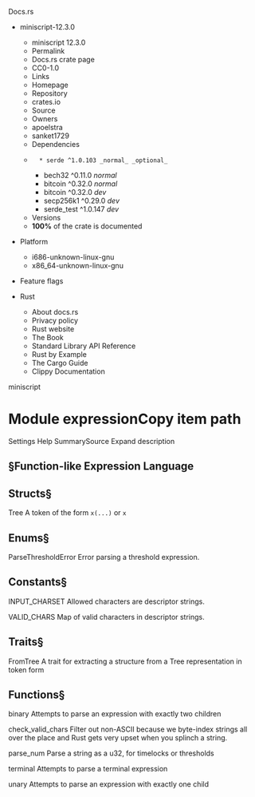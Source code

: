 Docs.rs
  * miniscript-12.3.0
    * miniscript 12.3.0 
    * Permalink 
    * Docs.rs crate page 
    * CC0-1.0
    * Links
    * Homepage 
    * Repository 
    * crates.io 
    * Source 
    * Owners
    * apoelstra 
    * sanket1729 
    * Dependencies
    *       * serde ^1.0.103 _normal_ _optional_
      * bech32 ^0.11.0 _normal_
      * bitcoin ^0.32.0 _normal_
      * bitcoin ^0.32.0 _dev_
      * secp256k1 ^0.29.0 _dev_
      * serde_test ^1.0.147 _dev_
    * Versions
    * **100%** of the crate is documented 
  * Platform
    * i686-unknown-linux-gnu
    * x86_64-unknown-linux-gnu
  * Feature flags


  * Rust
    * About docs.rs 
    * Privacy policy 
    * Rust website 
    * The Book 
    * Standard Library API Reference 
    * Rust by Example 
    * The Cargo Guide 
    * Clippy Documentation 


miniscript
# Module expressionCopy item path
Settings
Help
SummarySource
Expand description
## §Function-like Expression Language
## Structs§

Tree
    A token of the form `x(...)` or `x`
## Enums§

ParseThresholdError
    Error parsing a threshold expression.
## Constants§

INPUT_CHARSET
    Allowed characters are descriptor strings.

VALID_CHARS
    Map of valid characters in descriptor strings.
## Traits§

FromTree
    A trait for extracting a structure from a Tree representation in token form
## Functions§

binary
    Attempts to parse an expression with exactly two children

check_valid_chars
    Filter out non-ASCII because we byte-index strings all over the place and Rust gets very upset when you splinch a string.

parse_num
    Parse a string as a u32, for timelocks or thresholds

terminal
    Attempts to parse a terminal expression

unary
    Attempts to parse an expression with exactly one child

